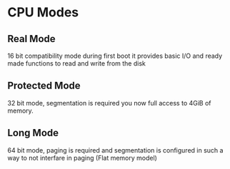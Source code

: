 # CPU Modes

## Real Mode

16 bit compatibility mode during first boot
it provides basic I/O and ready made functions
to read and write from the disk

## Protected Mode

32 bit mode, segmentation is required you now full access 
to 4GiB of memory.


## Long Mode

64 bit mode, paging is required and segmentation is configured 
in such a way to not interfare in paging (Flat memory model)
